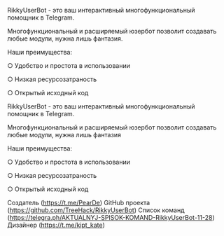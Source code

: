 RikkyUserBot - это ваш интерактивный многофункциональный помощник в Telegram.

Многофункциональный и расширяемый юзербот позволит создавать любые модули, нужна лишь фантазия.


Наши преимущества: 

 ○ Удобство и простота в использовании  

 ○ Низкая ресурсозатраность  

 ○ Открытый исходный код  
 
 RikkyUserBot - это ваш интерактивный многофункциональный помощник в Telegram.

Многофункциональный и расширяемый юзербот позволит создавать любые модули, нужна лишь фантазия 


Наши преимущества: 

 ○ Удобство и простота в использовании  

 ○ Низкая ресурсозатраность  

 ○ Открытый исходный код  


Создатель (https://t.me/PearDe)
GitHub проекта (https://github.com/TreeHack/RikkyUserBot)
Список команд (https://telegra.ph/AKTUALNYJ-SPISOK-KOMAND-RikkyUserBot-11-28)
Дизайнер (https://t.me/kipt_kate)
